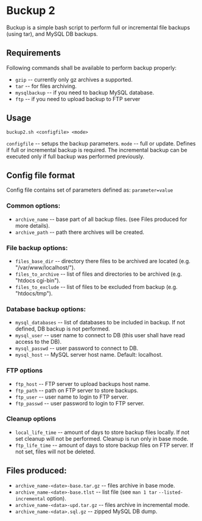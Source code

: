 Buckup 2
========

  Buckup is a simple bash script to perform full or incremental file backups (using 
tar), and MySQL DB backups.

Requirements
------------

Following commands shall be available to perform backup properly:

 * `gzip` -- currently only gz archives a supported.
 * `tar` -- for files archiving.
 * `mysqlbackup` -- if you need to backup MySQL database.
 * `ftp` -- if you need to upload backup to FTP server

Usage
-----

`buckup2.sh <configfile> <mode>`

`configfile` -- setups the backup parameters.
`mode` -- full or update.  Defines if full or incremental backup is required.
          The incremental backup can be executed only if full backup was performed
          previously.

Config file format
------------------

  Config file contains set of parameters defined as: `parameter=value`

### Common options:

 * `archive_name` -- base part of all backup files. (see Files produced for more details).
 * `archive_path` -- path there archives will be created.

### File backup options:

 * `files_base_dir` -- directory there files to be archived are located (e.g. "/var/www/localhost/").
 * `files_to_archive` -- list of files and directories to be archived (e.g. "htdocs cgi-bin").
 * `files_to_exclude` -- list of files to be excluded from backup (e.g. "htdocs/tmp").

### Database backup options:

 * `mysql_databases` -- list of databases to be included in backup. If not defined, DB backup is 
                        not performed.
 * `mysql_user` -- user name to connect to DB (this user shall have read access to the DB).
 * `mysql_passwd` -- user password to connect to DB.
 * `mysql_host` -- MySQL server host name. Default: localhost.

### FTP options

 * `ftp_host` -- FTP server to upload backups host name.
 * `ftp_path` -- path on FTP server to store backups.
 * `ftp_user` -- user name to login to FTP server.
 * `ftp_passwd` -- user password to login to FTP server.

### Cleanup options

 * `local_life_time` -- amount of days to store backup files locally. If not set cleanup will not be
                        performed.  Cleanup is run only in base mode.
 * `ftp_life_time` -- amount of days to store backup files on FTP server. If not set, files will
                      not be deleted.

Files produced:
---------------
 * `archive_name-<date>-base.tar.gz` -- files archive in base mode.
 * `archive_name-<date>-base.tlst` -- list file (see `man 1 tar` `--listed-incremental` option).
 * `archive_name-<data>-upd.tar.gz` -- files archive in incremental mode.
 * `archive_name-<data>.sql.gz` -- zipped MySQL DB dump.
